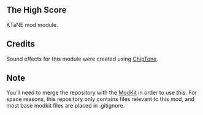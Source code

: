 ## The High Score
KTaNE mod module.

## Credits
Sound effects for this module were created using [ChipTone](https://sfbgames.com/chiptone/).

## Note
You'll need to merge the repository with the [ModKit](https://github.com/keeptalkinggame/ktanemodkit/) in order to use this. For space reasons, this repository only contains files relevant to this mod, and most base modkit files are placed in .gitignore.
